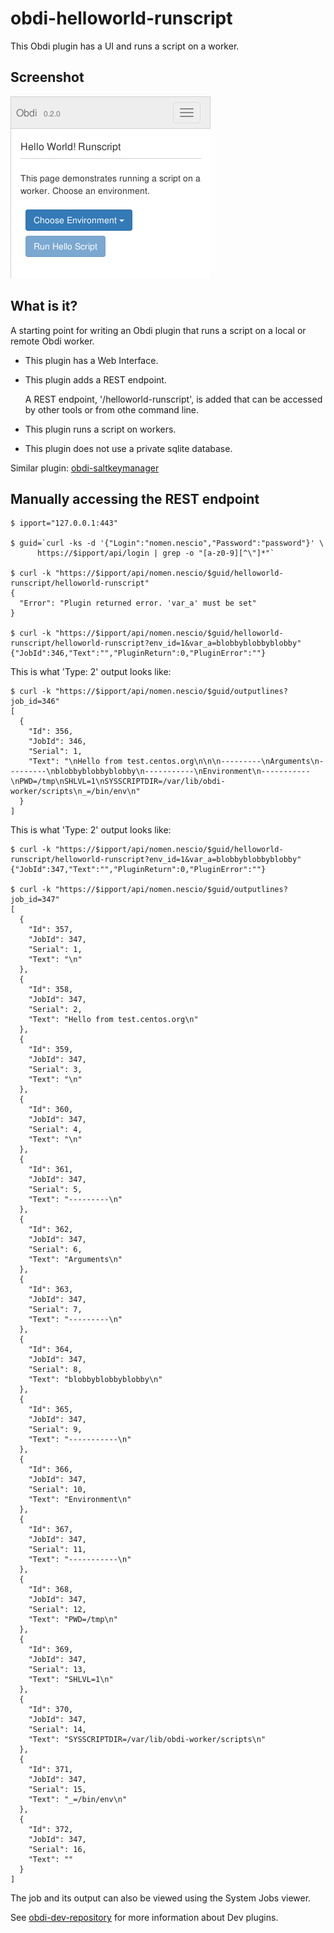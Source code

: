 # obdi-helloworld-runscript

This Obdi plugin has a UI and runs a script on a worker.

## Screenshot

![](images/helloworld-endpoint.png?raw=true)

## What is it?
A starting point for writing an Obdi plugin that runs a script on a local
or remote Obdi worker.

* This plugin has a Web Interface.
* This plugin adds a REST endpoint.

    A REST endpoint, '/helloworld-runscript', is added that can be accessed by
    other tools or from othe command line.

* This plugin runs a script on workers.
* This plugin does not use a private sqlite database.

Similar plugin: [obdi-saltkeymanager](https://github.com/mclarkson/obdi-saltkeymanager)

## Manually accessing the REST endpoint

```
$ ipport="127.0.0.1:443"

$ guid=`curl -ks -d '{"Login":"nomen.nescio","Password":"password"}' \
      https://$ipport/api/login | grep -o "[a-z0-9][^\"]*"`

$ curl -k "https://$ipport/api/nomen.nescio/$guid/helloworld-runscript/helloworld-runscript"
{ 
  "Error": "Plugin returned error. 'var_a' must be set"
}

$ curl -k "https://$ipport/api/nomen.nescio/$guid/helloworld-runscript/helloworld-runscript?env_id=1&var_a=blobbyblobbyblobby"
{"JobId":346,"Text":"","PluginReturn":0,"PluginError":""}
```
This is what 'Type: 2' output looks like:
```
$ curl -k "https://$ipport/api/nomen.nescio/$guid/outputlines?job_id=346"
[
  {
    "Id": 356,
    "JobId": 346,
    "Serial": 1,
    "Text": "\nHello from test.centos.org\n\n\n---------\nArguments\n---------\nblobbyblobbyblobby\n-----------\nEnvironment\n-----------\nPWD=/tmp\nSHLVL=1\nSYSSCRIPTDIR=/var/lib/obdi-worker/scripts\n_=/bin/env\n"
  }
]
```
This is what 'Type: 2' output looks like:
```
$ curl -k "https://$ipport/api/nomen.nescio/$guid/helloworld-runscript/helloworld-runscript?env_id=1&var_a=blobbyblobbyblobby"
{"JobId":347,"Text":"","PluginReturn":0,"PluginError":""}

$ curl -k "https://$ipport/api/nomen.nescio/$guid/outputlines?job_id=347"
[
  {
    "Id": 357,
    "JobId": 347,
    "Serial": 1,
    "Text": "\n"
  },
  {
    "Id": 358,
    "JobId": 347,
    "Serial": 2,
    "Text": "Hello from test.centos.org\n"
  },
  {
    "Id": 359,
    "JobId": 347,
    "Serial": 3,
    "Text": "\n"
  },
  {
    "Id": 360,
    "JobId": 347,
    "Serial": 4,
    "Text": "\n"
  },
  {
    "Id": 361,
    "JobId": 347,
    "Serial": 5,
    "Text": "---------\n"
  },
  {
    "Id": 362,
    "JobId": 347,
    "Serial": 6,
    "Text": "Arguments\n"
  },
  {
    "Id": 363,
    "JobId": 347,
    "Serial": 7,
    "Text": "---------\n"
  },
  {
    "Id": 364,
    "JobId": 347,
    "Serial": 8,
    "Text": "blobbyblobbyblobby\n"
  },
  {
    "Id": 365,
    "JobId": 347,
    "Serial": 9,
    "Text": "-----------\n"
  },
  {
    "Id": 366,
    "JobId": 347,
    "Serial": 10,
    "Text": "Environment\n"
  },
  {
    "Id": 367,
    "JobId": 347,
    "Serial": 11,
    "Text": "-----------\n"
  },
  {
    "Id": 368,
    "JobId": 347,
    "Serial": 12,
    "Text": "PWD=/tmp\n"
  },
  {
    "Id": 369,
    "JobId": 347,
    "Serial": 13,
    "Text": "SHLVL=1\n"
  },
  {
    "Id": 370,
    "JobId": 347,
    "Serial": 14,
    "Text": "SYSSCRIPTDIR=/var/lib/obdi-worker/scripts\n"
  },
  {
    "Id": 371,
    "JobId": 347,
    "Serial": 15,
    "Text": "_=/bin/env\n"
  },
  {
    "Id": 372,
    "JobId": 347,
    "Serial": 16,
    "Text": ""
  }
]
```

The job and its output can also be viewed using the System Jobs viewer.

See [obdi-dev-repository](https://github.com/mclarkson/obdi-dev-repository)
for more information about Dev plugins.
